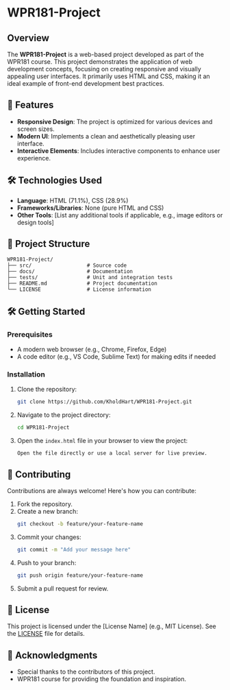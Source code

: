 # WPR181-Project

## Overview
The **WPR181-Project** is a web-based project developed as part of the WPR181 course. This project demonstrates the application of web development concepts, focusing on creating responsive and visually appealing user interfaces. It primarily uses HTML and CSS, making it an ideal example of front-end development best practices.

## 🚀 Features
- **Responsive Design**: The project is optimized for various devices and screen sizes.
- **Modern UI**: Implements a clean and aesthetically pleasing user interface.
- **Interactive Elements**: Includes interactive components to enhance user experience.

## 🛠️ Technologies Used
- **Language**: HTML (71.1%), CSS (28.9%)
- **Frameworks/Libraries**: None (pure HTML and CSS)
- **Other Tools**: [List any additional tools if applicable, e.g., image editors or design tools]

## 📂 Project Structure
```
WPR181-Project/
├── src/                  # Source code
├── docs/                 # Documentation
├── tests/                # Unit and integration tests
├── README.md             # Project documentation
└── LICENSE               # License information
```

## 🛠️ Getting Started

### Prerequisites
- A modern web browser (e.g., Chrome, Firefox, Edge)
- A code editor (e.g., VS Code, Sublime Text) for making edits if needed

### Installation
1. Clone the repository:
   ```bash
   git clone https://github.com/KholdHart/WPR181-Project.git
   ```
2. Navigate to the project directory:
   ```bash
   cd WPR181-Project
   ```
3. Open the `index.html` file in your browser to view the project:
   ```
   Open the file directly or use a local server for live preview.
   ```

## 🤝 Contributing
Contributions are always welcome! Here's how you can contribute:

1. Fork the repository.
2. Create a new branch:
   ```bash
   git checkout -b feature/your-feature-name
   ```
3. Commit your changes:
   ```bash
   git commit -m "Add your message here"
   ```
4. Push to your branch:
   ```bash
   git push origin feature/your-feature-name
   ```
5. Submit a pull request for review.

## 📄 License
This project is licensed under the [License Name] (e.g., MIT License). See the [LICENSE](LICENSE) file for details.

## 🙌 Acknowledgments
- Special thanks to the contributors of this project.
- WPR181 course for providing the foundation and inspiration.

